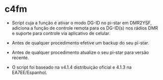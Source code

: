 # c4fm
* Script cuja a função é ativar o modo DG-ID no pi-star em DMR2YSF, adiciona a função de controle remota para os DG-ID(s) nos rádios DMR e suporte para controle via aplicativo de celular.

* Antes de qualquer procedimento efetive um backup do seu pi-star.
* Antes de qualquer procedimento atualize o seu pi-star para versão recente. 
* O script foi baseado na v4.1.4 distribuição oficial e 4.1.3 na EA7EE/Espanhol.


